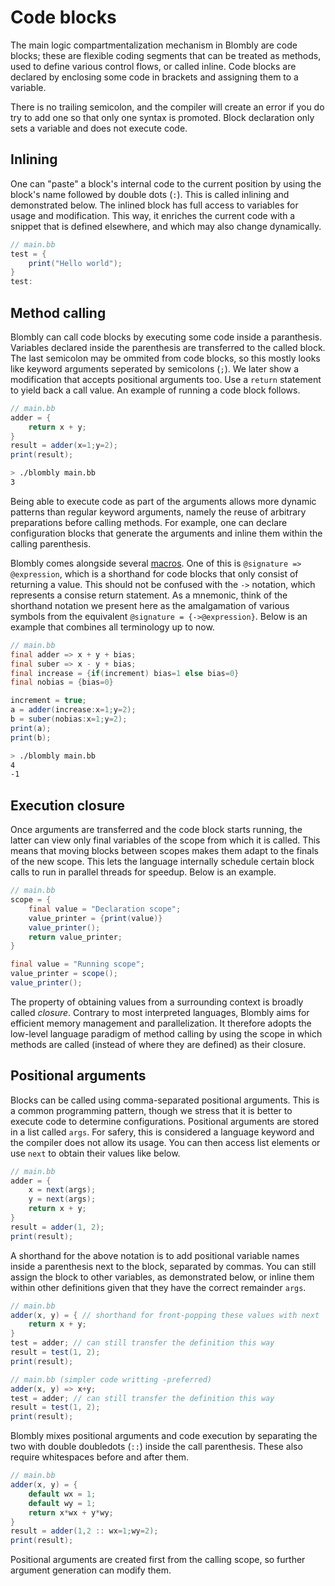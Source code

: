 # Code blocks

The main logic compartmentalization mechanism in Blombly are code blocks; these are flexible coding segments that can be treated as methods, 
used to define various control flows, or called inline. 
Code blocks are declared by enclosing some code in brackets and assigning them to a variable. 

There is no trailing semicolon, and the compiler will create an error if you do try to add one so that only one syntax is promoted. 
Block declaration only sets a variable and does not execute code.


## Inlining

One can "paste" a block's internal code to the current position by using the block's name followed by double dots (`:`). 
This is called inlining and demonstrated below. The inlined block has full access to variables for usage and modification. 
This way, it enriches the current code with a snippet that is defined elsewhere, and which may also change dynamically.

```java
// main.bb
test = {
    print("Hello world"); 
} 
test:
```


## Method calling

Blombly can call code blocks by executing some code inside a paranthesis. Variables
declared inside the parenthesis are transferred to the called block. 
The last semicolon may be ommited from code blocks,
so this mostly looks like keyword arguments seperated by semicolons (`;`). 
We later show a modification that accepts positional arguments too.
Use a `return` statement to yield back a call value. An example of running 
a code block follows.

```java 
// main.bb
adder = {
    return x + y;
}
result = adder(x=1;y=2); 
print(result);
```

```bash
> ./blombly main.bb
3
```

Being able to execute code as part of the arguments allows more
dynamic patterns than regular keyword arguments, namely the reuse
of arbitrary preparations before calling methods. For example, one
can declare configuration blocks that generate the arguments 
and inline them within the calling parenthesis.


Blombly comes alongside several [macros](../advanced/preprocessor.md). 
One of this is `@signature => @expression`, which is a shorthand for code blocks that only consist of returning a value.
This should not be confused with the `->` notation, which represents a consise return statement. 
As a mnemonic, think of the shorthand notation we present here
as the amalgamation of various symbols from the equivalent `@signature = {->@expression}`.
Below is an example that combines all terminology up to now.


```java
// main.bb
final adder => x + y + bias;
final suber => x - y + bias;
final increase = {if(increment) bias=1 else bias=0}
final nobias = {bias=0}

increment = true;
a = adder(increase:x=1;y=2);
b = suber(nobias:x=1;y=2);
print(a);
print(b);
```

```bash
> ./blombly main.bb
4
-1
```

## Execution closure

Once arguments are transferred and the code block starts running, the latter can view only final
variables of the scope from which it is called. This means that moving blocks between scopes
makes them adapt to the finals of the new scope. This lets the language internally
schedule certain block calls to run in parallel threads for speedup. Below is an example.

```java
// main.bb
scope = {
    final value = "Declaration scope";
    value_printer = {print(value)}
    value_printer();
    return value_printer;
}

final value = "Running scope";
value_printer = scope();
value_printer();
```

The property of obtaining values from a surrounding context is broadly called *closure*.
Contrary to most interpreted languages, Blombly aims for efficient memory management
and parallelization. It therefore adopts the low-level language paradigm of method 
calling by using the scope in which methods are called (instead of where they are defined)
as their closure.


## Positional arguments

Blocks can be called using comma-separated positional arguments. 
This is a common programming pattern, 
though we stress that it is better to execute code to determine configurations. 
Positional arguments are stored in a list called `args`. For safery, 
this is considered a language keyword and the compiler does not allow its usage.
You can then access list elements or use `next` to obtain their values like below.

```java
// main.bb
adder = { 
    x = next(args); 
    y = next(args); 
    return x + y; 
}
result = adder(1, 2); 
print(result);
```

A shorthand for the above notation is to add positional variable names inside a parenthesis next to the block, 
separated by commas. You can still assign the block to other variables, as demonstrated below, or inline them
within other definitions given that they have the correct remainder `args`.

```java
// main.bb
adder(x, y) = { // shorthand for front-popping these values with next 
    return x + y; 
} 
test = adder; // can still transfer the definition this way
result = test(1, 2);
print(result);
```


```java
// main.bb (simpler code writting -preferred)
adder(x, y) => x+y;
test = adder; // can still transfer the definition this way
result = test(1, 2);
print(result);
```


Blombly mixes positional arguments and code execution by separating the two with double doubledots 
(`::`) inside the call parenthesis. These also require whitespaces before and after them.

```java
// main.bb
adder(x, y) = {
    default wx = 1; 
    default wy = 1; 
    return x*wx + y*wy;
}
result = adder(1,2 :: wx=1;wy=2); 
print(result);
```

Positional arguments are created first from the calling scope, so further argument generation can modify them.


